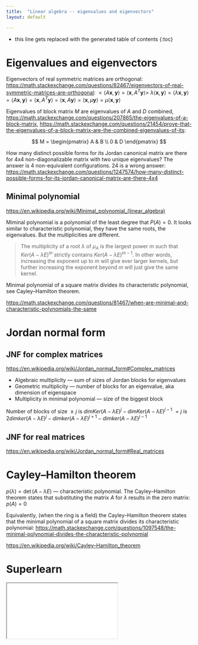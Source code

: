```yaml
---
title:  "Linear algebra -- eigenvalues and eigenvectors"
layout: default

---
```


* this line gets replaced with the generated table of contents
{:toc}

# Eigenvalues and eigenvectors

Eigenvectors of real symmetric matrices are orthogonal: <https://math.stackexchange.com/questions/82467/eigenvectors-of-real-symmetric-matrices-are-orthogonal>:
$<\langle A\mathbf{x},\mathbf{y}\rangle = \langle\mathbf{x},A^T\mathbf{y}\rangle>$
$\lambda\langle\mathbf{x},\mathbf{y}\rangle = \langle\lambda\mathbf{x},\mathbf{y}\rangle = \langle A\mathbf{x},\mathbf{y}\rangle = \langle\mathbf{x},A^T\mathbf{y}\rangle = \langle\mathbf{x},A\mathbf{y}\rangle = \langle\mathbf{x},\mu\mathbf{y}\rangle = \mu\langle\mathbf{x},\mathbf{y}\rangle$

Eigenvalues of block matrix $M$ are eigenvalues of $A$ and $D$ combined, <https://math.stackexchange.com/questions/207865/the-eigenvalues-of-a-block-matrix>, <https://math.stackexchange.com/questions/21454/prove-that-the-eigenvalues-of-a-block-matrix-are-the-combined-eigenvalues-of-its>:

$$
M = 
\begin{pmatrix} 
A & B \\
0 & D
\end{pmatrix}
$$

How many distinct possible forms for its Jordan canonical matrix are there for 4x4 non-diagonalizable matrix with two unique eigenvalues?
The answer is 4 non-equivalent configurations.
24 is a wrong answer: <https://math.stackexchange.com/questions/1247574/how-many-distinct-possible-forms-for-its-jordan-canonical-matrix-are-there-4x4>

## Minimal polynomial

<https://en.wikipedia.org/wiki/Minimal_polynomial_(linear_algebra)>

Miminal polynomial is a polynomial of the least degree that $P(A) = 0$. It looks similar to characteristic polynomial, they have the same roots, the eigenvalues. But the multiplicities are different.

> The multiplicity of a root $\lambda$ of $\mu_A$ is the largest power $m$ such that $Ker(A − \lambda E)^m$ strictly contains $Ker(A − \lambda E)^{m−1}$. In other words, increasing the exponent up to $m$ will give ever larger kernels, but further increasing the exponent beyond $m$ will just give the same kernel. 

Minimal polynomial of a square matrix divides its characteristic polynomial, see Cayley–Hamilton theorem.

<https://math.stackexchange.com/questions/81467/when-are-minimal-and-characteristic-polynomials-the-same>

# Jordan normal form

## JNF for complex matrices

<https://en.wikipedia.org/wiki/Jordan_normal_form#Complex_matrices>

- Algebraic multiplicity — sum of sizes of Jordan blocks for eigenvalues
- Geometric multiplicity — number of blocks for an eigenvalue, aka dimension of eigenspace
- Multiplicity in minimal polynomial — size of the biggest block

Number of blocks of size $\ge j$ is $dim Ker(A - λE)^j - dim Ker(A - λE)^{j-1}$
$= j$ is $2 dim ker (A - λE)^j - dim ker (A - λE)^{j+1} - dim ker (A - λE)^{j-1}$

## JNF for real matrices

<https://en.wikipedia.org/wiki/Jordan_normal_form#Real_matrices>

# Cayley–Hamilton theorem

$p(\lambda) = \det(A - \lambda E)$ — characteristic polynomial. The Cayley–Hamilton theorem states that substituting the matrix $A$ for $\lambda$ results in the zero matrix: $p(A) = 0$ 

Equivalently, (when the ring is a field) the Cayley–Hamilton theorem states that the minimal polynomial of a square matrix divides its characteristic polynomial: <https://math.stackexchange.com/questions/1097548/the-minimal-polynomial-divides-the-characteristic-polynomial>

<https://en.wikipedia.org/wiki/Cayley–Hamilton_theorem>

# Superlearn

<iframe class="autoresize nodisplay superlearn-iframe" src="{{ site.superlearn_url }}/ht/asdf2?deckname=math -- linear algebra -- eigenvalues and eigenvectors">
    <p>Your browser does not support iframes.</p>
</iframe>

